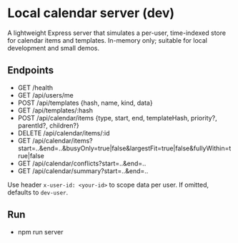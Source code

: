 # Local calendar server (dev)

A lightweight Express server that simulates a per-user, time-indexed store for calendar items and templates. In-memory only; suitable for local development and small demos.

## Endpoints

- GET /health
- GET /api/users/me
- POST /api/templates {hash, name, kind, data}
- GET /api/templates/:hash
- POST /api/calendar/items {type, start, end, templateHash, priority?, parentId?, children?}
- DELETE /api/calendar/items/:id
- GET /api/calendar/items?start=..&end=..&busyOnly=true|false&largestFit=true|false&fullyWithin=true|false
- GET /api/calendar/conflicts?start=..&end=..
- GET /api/calendar/summary?start=..&end=..

Use header `x-user-id: <your-id>` to scope data per user. If omitted, defaults to `dev-user`.

## Run

- npm run server


